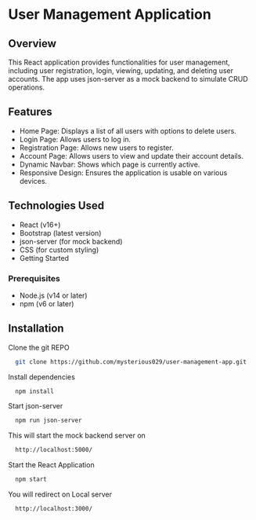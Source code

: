 
# User Management Application

## Overview
This React application provides functionalities for user management, including user registration, login, viewing, updating, and deleting user accounts. The app uses json-server as a mock backend to simulate CRUD operations.

## Features
- Home Page: Displays a list of all users with options to delete users.
- Login Page: Allows users to log in.
- Registration Page: Allows new users to register.
- Account Page: Allows users to view and update their account details.
- Dynamic Navbar: Shows which page is currently active.
- Responsive Design: Ensures the application is usable on various devices.

## Technologies Used
- React (v16+)
- Bootstrap (latest version)
- json-server (for mock backend)
- CSS (for custom styling)
- Getting Started

### Prerequisites
- Node.js (v14 or later)
- npm (v6 or later)

## Installation

Clone the git REPO 

```bash
  git clone https://github.com/mysterious029/user-management-app.git
```

Install dependencies

```bash
  npm install
```

Start json-server

```bash
  npm run json-server
```
This will start the mock backend server on

```bash
  http://localhost:5000/
```

Start the React Application

```bash
  npm start
```
You will redirect on Local server

```bash
  http://localhost:3000/
```
